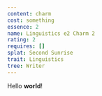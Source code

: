 ```yaml
---
content: charm
cost: something
essence: 2
name: Linguistics e2 Charm 2
rating: 2
requires: []
splat: Second Sunrise
trait: Linguistics
tree: Writer
---
```


Hello **world**!
